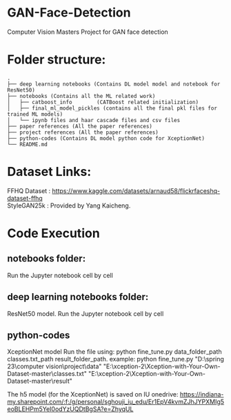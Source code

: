 # GAN-Face-Detection
Computer Vision Masters Project for GAN face detection

# Folder structure:

    .
    ├── deep learning notebooks (Contains DL model model and notebook for ResNet50)
    ├── notebooks (Contains all the ML related work)
    │   ├── catboost_info        (CATBoost related initialization)
    │   ├── final_ml_model_pickles (contains all the final pkl files for trained ML models)
    │   └── ipynb files and haar cascade files and csv files
    ├── paper references (All the paper references)
    ├── project references (All the paper references)
    ├── python-codes (Contains DL model python code for XceptionNet)         
    └── README.md
    
    
# Dataset Links:
FFHQ Dataset : https://www.kaggle.com/datasets/arnaud58/flickrfaceshq-dataset-ffhq
<br>
StyleGAN25k : Provided by Yang Kaicheng. 
<br>

# Code Execution
## notebooks folder:
Run the Jupyter notebook cell by cell

## deep learning notebooks folder:
ResNet50 model.
Run the Jupyter notebook cell by cell

## python-codes
XceptionNet model
Run the file using: python fine_tune.py data_folder_path classes.txt_path result_folder_path.
example: python fine_tune.py "D:\spring 23\computer vision\project\data" "E:\xception-2\Xception-with-Your-Own-Dataset-master\classes.txt" "E:\xception-2\Xception-with-Your-Own-Dataset-master\result"

The h5 model (for the XceptionNet) is saved on IU onedrive: https://indiana-my.sharepoint.com/:f:/g/personal/sghouji_iu_edu/Er1EpV4kvmZJhJYPXMIg5eoBLEHPm5YeI0odYzUQDtBgSA?e=ZhyqUL


